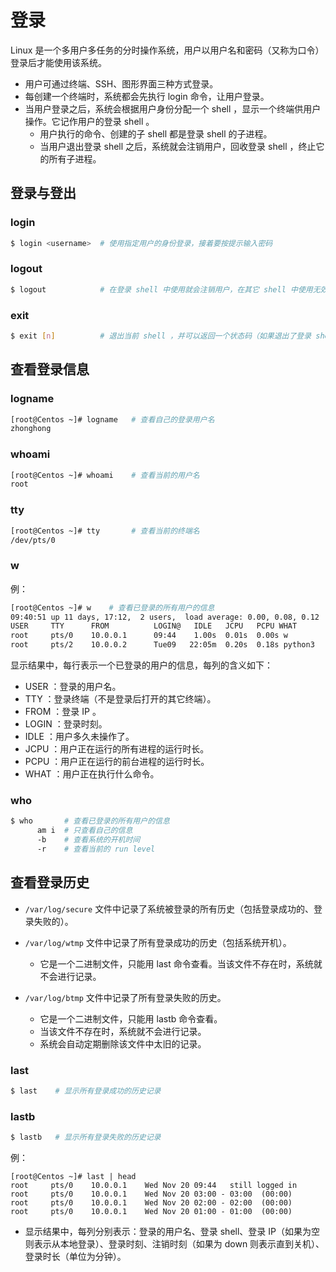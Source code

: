 # 登录

Linux 是一个多用户多任务的分时操作系统，用户以用户名和密码（又称为口令）登录后才能使用该系统。
- 用户可通过终端、SSH、图形界面三种方式登录。
- 每创建一个终端时，系统都会先执行 login 命令，让用户登录。
- 当用户登录之后，系统会根据用户身份分配一个 shell ，显示一个终端供用户操作。它记作用户的登录 shell 。
  - 用户执行的命令、创建的子 shell 都是登录 shell 的子进程。
  - 当用户退出登录 shell 之后，系统就会注销用户，回收登录 shell ，终止它的所有子进程。

## 登录与登出

### login

```sh
$ login <username>  # 使用指定用户的身份登录，接着要按提示输入密码
```

### logout

```sh
$ logout            # 在登录 shell 中使用就会注销用户，在其它 shell 中使用无效
```

### exit

```sh
$ exit [n]          # 退出当前 shell ，并可以返回一个状态码（如果退出了登录 shell ，就相当于 logout）
```

## 查看登录信息

### logname

```sh
[root@Centos ~]# logname   # 查看自己的登录用户名
zhonghong
```

### whoami

```sh
[root@Centos ~]# whoami    # 查看当前的用户名
root
```

### tty

```sh
[root@Centos ~]# tty       # 查看当前的终端名
/dev/pts/0
```

### w

例：
```sh
[root@Centos ~]# w    # 查看已登录的所有用户的信息
09:40:51 up 11 days, 17:12,  2 users,  load average: 0.00, 0.08, 0.12
USER     TTY      FROM          LOGIN@   IDLE   JCPU   PCPU WHAT
root     pts/0    10.0.0.1      09:44    1.00s  0.01s  0.00s w
root     pts/2    10.0.0.2      Tue09   22:05m  0.20s  0.18s python3
```
显示结果中，每行表示一个已登录的用户的信息，每列的含义如下：
- USER ：登录的用户名。
- TTY ：登录终端（不是登录后打开的其它终端）。
- FROM ：登录 IP 。
- LOGIN ：登录时刻。
- IDLE ：用户多久未操作了。
- JCPU ：用户正在运行的所有进程的运行时长。
- PCPU ：用户正在运行的前台进程的运行时长。
- WHAT ：用户正在执行什么命令。

### who

```sh
$ who       # 查看已登录的所有用户的信息
      am i  # 只查看自己的信息
      -b    # 查看系统的开机时间
      -r    # 查看当前的 run level
```

## 查看登录历史

- `/var/log/secure` 文件中记录了系统被登录的所有历史（包括登录成功的、登录失败的）。

- `/var/log/wtmp` 文件中记录了所有登录成功的历史（包括系统开机）。
  - 它是一个二进制文件，只能用 last 命令查看。当该文件不存在时，系统就不会进行记录。

- `/var/log/btmp` 文件中记录了所有登录失败的历史。
  - 它是一个二进制文件，只能用 lastb 命令查看。
  - 当该文件不存在时，系统就不会进行记录。
  - 系统会自动定期删除该文件中太旧的记录。

### last

```sh
$ last    # 显示所有登录成功的历史记录
```

### lastb

```sh
$ lastb   # 显示所有登录失败的历史记录
```

例：
```
[root@Centos ~]# last | head
root     pts/0    10.0.0.1    Wed Nov 20 09:44   still logged in
root     pts/0    10.0.0.1    Wed Nov 20 03:00 - 03:00  (00:00)
root     pts/0    10.0.0.1    Wed Nov 20 02:00 - 02:00  (00:00)
root     pts/0    10.0.0.1    Wed Nov 20 01:00 - 01:00  (00:00)
```
- 显示结果中，每列分别表示：登录的用户名、登录 shell、登录 IP（如果为空则表示从本地登录）、登录时刻、注销时刻（如果为 down 则表示直到关机）、登录时长（单位为分钟）。

